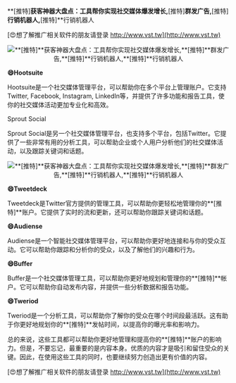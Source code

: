**[推特]**获客神器大盘点：工具帮你实现社交媒体爆发增长,**[推特]**群发广告,**[推特]**行销机器人,**[推特]**行销机器人

[😍想了解推广相关软件的朋友请登录 http://www.vst.tw](http://www.vst.tw)

 <center><img src="https://vst.tw/MP4/tuiguang/png/0.png" alt="**[推特]**获客神器大盘点：工具帮你实现社交媒体爆发增长,**[推特]**群发广告,**[推特]**行销机器人,**[推特]**行销机器人"></center>

**😄Hootsuite**

Hootsuite是一个社交媒体管理平台，可以帮助你在多个平台上管理账户。它支持Twitter, Facebook, Instagram, LinkedIn等，并提供了许多功能和报告工具，使你的社交媒体活动更加专业化和高效。

Sprout Social

Sprout Social是另一个社交媒体管理平台，也支持多个平台，包括Twitter。它提供了一些非常有用的分析工具，可以帮助企业或个人用户分析他们的社交媒体活动，以及跟踪关键词和话题。

 <center><img src="https://vst.tw/MP4/tuiguang/png/4.png" alt="**[推特]**获客神器大盘点：工具帮你实现社交媒体爆发增长,**[推特]**群发广告,**[推特]**行销机器人,**[推特]**行销机器人"></center>

**😄Tweetdeck**

Tweetdeck是Twitter官方提供的管理工具，可以帮助你更轻松地管理你的**[推特]**账户。它提供了实时的流和更新，还可以帮助你跟踪关键词和话题。

**😄Audiense**

Audiense是一个智能社交媒体管理平台，可以帮助你更好地连接和与你的受众互动。它可以帮助你跟踪和分析你的受众，以及了解他们的兴趣和行为。

**😄Buffer**

Buffer是一个社交媒体管理工具，可以帮助你更好地规划和管理你的**[推特]**帐户。它可以帮助你自动发布内容，并提供一些分析数据和报告功能。

**😄Tweriod**

Tweriod是一个分析工具，可以帮助你了解你的受众在哪个时间段最活跃。这有助于你更好地规划你的**[推特]**发帖时间，以提高你的曝光率和影响力。

总的来说，这些工具都可以帮助你更好地管理和提高你的**[推特]**账户的影响力。但是，不要忘记，最重要的是内容本身。优质的内容才是吸引和留住受众的关键。因此，在使用这些工具的同时，也要继续努力创造出更有价值的内容。

[😍想了解推广相关软件的朋友请登录 http://www.vst.tw](http://www.vst.tw)



